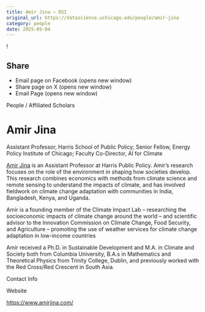 ```yaml
---
title: Amir Jina – DSI
original_url: https://datascience.uchicago.edu/people/amir-jina
category: people
date: 2025-05-04
---
```


<!-- Table-like structure detected -->

!

## Share

* Email page on Facebook (opens new window)
* Share page on X (opens new window)
* Email Page (opens new window)

<!-- Table-like structure detected -->

People / Affiliated Scholars

# Amir Jina

Assistant Professor, Harris School of Public Policy; Senior Fellow, Energy Policy Institute of Chicago; Faculty Co-Director, AI for Climate

[Amir Jina](https://www.amirjina.com/) is an Assistant Professor at Harris Public Policy. Amir’s research focuses on the role of the environment in shaping how societies develop. This research combines economics with methods from climate science and remote sensing to understand the impacts of climate, and has involved fieldwork on climate change adaptation with communities in India, Bangladesh, Kenya, and Uganda.

Amir is a founding member of the Climate Impact Lab – researching the socioeconomic impacts of climate change around the world – and scientific advisor to the Innovation Commission on Climate Change, Food Security, and Agriculture – promoting the use of weather services for climate change adaptation in low-income countries

Amir received a Ph.D. in Sustainable Development and M.A. in Climate and Society both from Columbia University, B.A.s in Mathematics and Theoretical Physics from Trinity College, Dublin, and previously worked with the Red Cross/Red Crescent in South Asia.

Contact Info

Website

<https://www.amirjina.com/>
